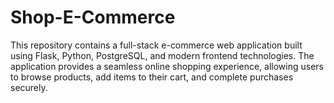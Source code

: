 # Shop-E-Commerce
This repository contains a full-stack e-commerce web application built using Flask, Python, PostgreSQL, and modern frontend technologies. The application provides a seamless online shopping experience, allowing users to browse products, add items to their cart, and complete purchases securely.
